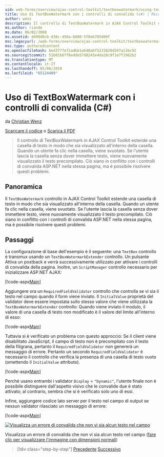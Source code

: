 ```yaml
---
uid: web-forms/overview/ajax-control-toolkit/textboxwatermark/using-textboxwatermark-with-validation-controls-cs
title: Uso di TextBoxWatermark con i controlli di convalida (c#) | Microsoft Docs
author: wenz
description: Il controllo di TextBoxWatermark in AJAX Control Toolkit estende una casella di testo in modo che sia visualizzato all'interno della casella. Quando un utente fa clic nella casella, lo posso...
ms.author: riande
ms.date: 06/02/2008
ms.assetid: d49940cb-d38c-456a-b800-5f0eb705d09f
msc.legacyurl: /web-forms/overview/ajax-control-toolkit/textboxwatermark/using-textboxwatermark-with-validation-controls-cs
msc.type: authoredcontent
ms.openlocfilehash: 6ed3777e72adbb1a648a6f5215820d597a13bc92
ms.sourcegitcommit: 51b01b6ff8edde57d8243e4da28c9f1e7f1962b2
ms.translationtype: MT
ms.contentlocale: it-IT
ms.lasthandoff: 05/06/2019
ms.locfileid: "65124499"
---
```

# <a name="using-textboxwatermark-with-validation-controls-c"></a>Uso di TextBoxWatermark con i controlli di convalida (C#)

da [Christian Wenz](https://github.com/wenz)

[Scaricare il codice](http://download.microsoft.com/download/9/3/f/93f8daea-bebd-4821-833b-95205389c7d0/TextBoxWatermark2.cs.zip) o [Scarica il PDF](http://download.microsoft.com/download/b/6/a/b6ae89ee-df69-4c87-9bfb-ad1eb2b23373/textboxwatermark2CS.pdf)

> Il controllo di TextBoxWatermark in AJAX Control Toolkit estende una casella di testo in modo che sia visualizzato all'interno della casella. Quando un utente fa clic nella casella, viene svuotato. Se l'utente lascia la casella senza dover immettere testo, viene nuovamente visualizzato il testo precompilato. Ciò siano in conflitto con i controlli di convalida ASP.NET nella stessa pagina, ma è possibile risolvere questi problemi.

## <a name="overview"></a>Panoramica

Il `TextBoxWatermark` controllo in AJAX Control Toolkit estende una casella di testo in modo che sia visualizzato all'interno della casella. Quando un utente fa clic nella casella, viene svuotato. Se l'utente lascia la casella senza dover immettere testo, viene nuovamente visualizzato il testo precompilato. Ciò siano in conflitto con i controlli di convalida ASP.NET nella stessa pagina, ma è possibile risolvere questi problemi.

## <a name="steps"></a>Passaggi

La configurazione di base dell'esempio è il seguente: una `TextBox` controllo è transmux usando un `TextBoxWatermarkExtender` controllo. Un pulsante Attiva un postback e verrà successivamente utilizzato per attivare i controlli di convalida della pagina. Inoltre, un `ScriptManager` controllo necessario per inizializzare ASP.NET AJAX:

[!code-aspx[Main](using-textboxwatermark-with-validation-controls-cs/samples/sample1.aspx)]

Aggiungere ora un `RequiredFieldValidator` controllo che controlla se vi sia il testo nel campo quando il form viene inviato. Il `InitialValue` proprietà del validator deve essere impostata sullo stesso valore che viene utilizzata la `TextBoxWatermarkExtender` controllo: Quando viene inviato il modulo, il valore di una casella di testo non modificato è il valore del limite all'interno di esso:

[!code-aspx[Main](using-textboxwatermark-with-validation-controls-cs/samples/sample2.aspx)]

Tuttavia si è verificato un problema con questo approccio: Se il client viene disabilitato JavaScript, il campo di testo non è precompilato con il testo della filigrana, pertanto il `RequiredFieldValidator` non genererà un messaggio di errore. Pertanto un secondo `RequiredFieldValidator` è necessario il controllo che verifica la presenza di una casella di testo vuoto (omettendo il `InitialValue` attributo).

[!code-aspx[Main](using-textboxwatermark-with-validation-controls-cs/samples/sample3.aspx)]

Perché usano entrambi i validator `Display` = `"Dynamic"`, l'utente finale non è possibile distinguere dall'aspetto visivo che le convalide due è stato attivato; al contrario, sembra che si è verificato solo uno di essi.

Infine, aggiungere codice lato server per il testo nel campo di output se nessun validator rilasciato un messaggio di errore:

[!code-aspx[Main](using-textboxwatermark-with-validation-controls-cs/samples/sample4.aspx)]

[![Visualizza un errore di convalida che non vi sia alcun testo nel campo](using-textboxwatermark-with-validation-controls-cs/_static/image2.png)](using-textboxwatermark-with-validation-controls-cs/_static/image1.png)

Visualizza un errore di convalida che non vi sia alcun testo nel campo ([fare clic per visualizzare l'immagine con dimensioni normali](using-textboxwatermark-with-validation-controls-cs/_static/image3.png))

> [!div class="step-by-step"]
> [Precedente](using-textboxwatermark-in-a-formview-cs.md)
> [Successivo](using-textboxwatermark-in-a-formview-vb.md)
